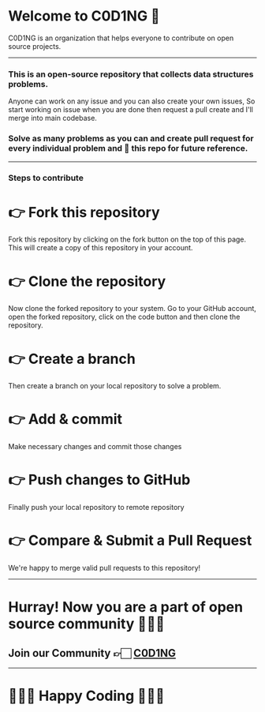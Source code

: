 # Welcome to C0D1NG 🥳

C0D1NG is an organization that helps everyone to contribute on open source projects.

---

### This is an open-source repository that collects data structures problems.

Anyone can work on any issue and you can also create your own issues,
So start working on issue when you are done then request a pull create and I'll merge into main codebase.

### Solve as many problems as you can and create pull request for every individual problem and 🌟 this repo for future reference.

---

### Steps to contribute

# 👉 Fork this repository

Fork this repository by clicking on the fork button on the top of this page. This will create a copy of this repository in your account.

# 👉 Clone the repository

Now clone the forked repository to your system. Go to your GitHub account, open the forked repository, click on the code button and then clone the repository.

# 👉 Create a branch

Then create a branch on your local repository to solve a problem.

# 👉 Add & commit

Make necessary changes and commit those changes

# 👉 Push changes to GitHub

Finally push your local repository to remote repository

# 👉 Compare & Submit a Pull Request

We're happy to merge valid pull requests to this repository!

---

# Hurray! Now you are a part of open source community 🚀🚀🚀

## Join our Community 👉🏻 [C0D1NG](https://t.me/C0D1NG)

---

# 👨🏻‍💻 **Happy Coding** 👩🏻‍💻
